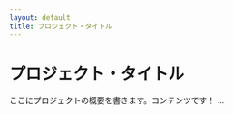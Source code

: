 ```yaml
---
layout: default
title: プロジェクト・タイトル
---
```


プロジェクト・タイトル
======================
ここにプロジェクトの概要を書きます。コンテンツです！
...